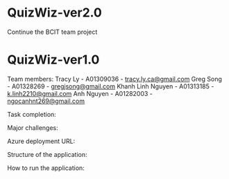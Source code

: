 # QuizWiz-ver2.0

Continue the BCIT team project

# QuizWiz-ver1.0

Team members:
Tracy Ly - A01309036 - tracy.ly.ca@gmail.com
Greg Song - A01328269 - gregjsong@gmail.com
Khanh Linh Nguyen - A01313185 - k.linh2210@gmail.com
Anh Nguyen - A01282003 - ngocanhnt269@gmail.com

Task completion:

Major challenges:

Azure deployment URL:

Structure of the application:

How to run the application:

